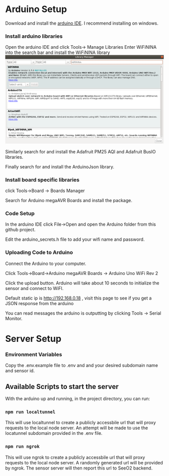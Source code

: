 # Arduino Setup

Download and install the [arduino IDE](https://www.arduino.cc/en/main/software). I recommend installing on windows.

### Install arduino libraries
Open the arduino IDE and click Tools-> Manage Libraries
Enter WiFiNINA into the search bar and install the WiFiNINA library
!["ArduinoLibraryInstall"](https://github.com/kong5000/SeeO2-sensor-server/blob/master/docs/arduino_library.png?raw=true)

Similarly search for and install the Adafruit PM25 AQI and Adafruit BusIO libraries.

Finally search for and install the ArduinoJson library.

### Install board specific libraries
click Tools->Board -> Boards Manager

Search for Arduino megaAVR Boards and install the package.


### Code Setup
In the arduino IDE click File->Open and open the Arduino folder from this github project.

Edit the arduino_secrets.h file to add your wifi name and password.


### Uploading Code to Arduino
Connect the Arduino to your computer.

Click Tools->Board->Arduino megaAVR Boards -> Arduino Uno WiFi Rev 2

Click the upload button. Arduino will take about 10 seconds to initialize the sensor and connect to WiFI.

Default static ip is http://192.168.0.18 , visit this page to see if you get a JSON response from the arduino

You can read messages the arduino is outputting by clicking Tools -> Serial Monitor.

# Server Setup

### Environment Variables

Copy the .env.example file to .env and and your desired subdomain name and sensor id.

## Available Scripts to start the server

With the arduino up and running, in the project directory, you can run:

### `npm run localtunnel`

This will use localtunnel to create a publicly accessbile url that will proxy requests to the local node server. An attempt will be made to use the locatunnel subdomain provided in the .env file.

### `npm run ngrok`

This will use ngrok to create a publicly accessbile url that will proxy requests to the local node server. A randomly generated url will be provided by ngrok. The sensor server will then report this url to SeeO2 backend.